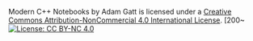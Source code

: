Modern C++ Notebooks by Adam Gatt is licensed under a [Creative Commons Attribution-NonCommercial 4.0 International License](https://creativecommons.org/licenses/by-nc/4.0/).
[200~[![License: CC BY-NC 4.0](https://licensebuttons.net/l/by-nc/4.0/80x15.png)](https://creativecommons.org/licenses/by-nc/4.0/)
